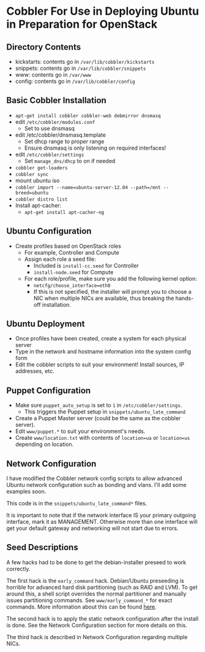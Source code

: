 Cobbler For Use in Deploying Ubuntu in Preparation for OpenStack
================================================================

Directory Contents
------------------
* kickstarts: contents go in `/var/lib/cobbler/kickstarts`
* snippets: contents go in `/var/lib/cobbler/snippets`
* www: contents go in `/var/www`
* config: contents go in `/var/lib/cobbler/config`

Basic Cobbler Installation
--------------------------
* `apt-get install cobbler cobbler-web debmirror dnsmasq`
* edit `/etc/cobbler/modules.conf`
    * Set to use dnsmasq
* edit /etc/cobbler/dnsmasq.template
    * Set dhcp range to proper range
    * Ensure dnsmasq is only listening on required interfaces!
* edit `/etc/cobbler/settings`
    * Set `manage_dns/dhcp` to on if needed
* `cobbler get-loaders`
* `cobbler sync`
* mount ubuntu iso
* `cobbler import --name=ubuntu-server-12.04 --path=/mnt --breed=ubuntu`
* `cobbler distro list` 
* Install apt-cacher:
    * `apt-get install apt-cacher-ng`

Ubuntu Configuration
--------------------
* Create profiles based on OpenStack roles
    * For example, Controller and Compute
    * Assign each role a seed file:
        * Included is `install-cc.seed` for Controller
        * `install-node.seed` for Compute
    * For each role/profile, make sure you add the following kernel option:
        * `netcfg/choose_interface=eth0 `
        * If this is not specified, the installer will prompt you to choose a NIC when multiple NICs are available, thus breaking the hands-off installation.

Ubuntu Deployment
-----------------
* Once profiles have been created, create a system for each physical server
* Type in the network and hostname information into the system config form
* Edit the cobbler scripts to suit your environment! Install sources, IP addresses, etc.

Puppet Configuration
--------------------
* Make sure `puppet_auto_setup` is set to `1` in `/etc/cobbler/settings`.
	* This triggers the Puppet setup in `snippets/ubuntu_late_command`
* Create a Puppet Master server (could be the same as the cobbler server).
* Edit `www/puppet.*` to suit your environment's needs.
* Create `www/location.txt` with contents of `location=ua` or `location=us` depending on location.

Network Configuration
---------------------
I have modified the Cobbler network config scripts to allow advanced Ubuntu network configuration such as bonding and vlans. I'll add some examples soon.

This code is in the `snippets/ubuntu_late_command*` files.

It is important to note that if the network interface IS your primary outgoing interface, mark it as MANAGEMENT. Otherwise more than one interface will get your default gateway and networking will not start due to errors.

Seed Descriptions
-----------------
A few hacks had to be done to get the debian-installer preseed to work correctly.

The first hack is the `early_command` hack. Debian/Ubuntu preseeding is horrible for advanced hard disk partitioning (such as RAID and LVM). To get around this, a shell script overrides the normal partitioner and manually issues partitioning commands. See `www/early_command_*` for exact commands. More information about this can be found [here](http://ubuntuforums.org/showthread.php?t=1495473).

The second hack is to apply the static network configuration after the install is done. See the Network Configuration section for more details on this.

The third hack is described in Network Configuration regarding multiple NICs.

